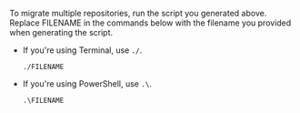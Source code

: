 To migrate multiple repositories, run the script you generated above. Replace FILENAME in the commands below with the filename you provided when generating the script.

* If you're using Terminal, use `./`.

  ```shell copy
  ./FILENAME
  ```

* If you're using PowerShell, use `.\`.

  ```shell copy
  .\FILENAME
  ```
